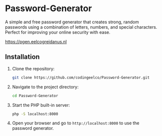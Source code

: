 # Password-Generator
A simple and free password generator that creates strong, random passwords using a combination of letters, numbers, and special characters. Perfect for improving your online security with ease.

https://pgen.eelcogreidanus.nl

## Installation

1. Clone the repository:
   ```bash
   git clone https://github.com/codingeelco/Password-Generator.git
   ```

2. Navigate to the project directory:
   ```bash
   cd Password-Generator
   ```

3. Start the PHP built-in server:
   ```bash
   php -S localhost:8000
   ```

4. Open your browser and go to `http://localhost:8000` to use the password generator.
